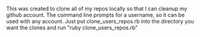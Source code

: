 This was created to clone all of my repos locally so that I can cleanup my github account.
The command line prompts for a username, so it can be used with any account.
Just put clone_users_repos.rb into the directory you want the clones and run "ruby clone_users_repos.rb"
